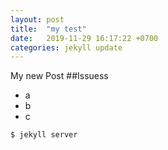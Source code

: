 ```yaml
---
layout: post
title:  "my test"
date:   2019-11-29 16:17:22 +0700
categories: jekyll update
---
```

My new Post
##Issuess
- a
- b
- c

```bash
$ jekyll server
```

[jekyll-docs]: https://jekyllrb.com/docs/home
[jekyll-gh]:   https://github.com/jekyll/jekyll
[jekyll-talk]: https://talk.jekyllrb.com/
